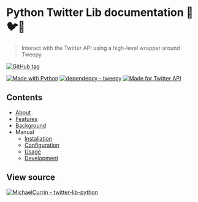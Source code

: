 # Python Twitter Lib documentation 🐍🐦📗
> Interact with the Twitter API using a high-level wrapper around Tweepy

[![GitHub tag](https://img.shields.io/github/tag/MichaelCurrin/twitter-lib-python?include_prereleases=&sort=semver)](https://github.com/MichaelCurrin/twitter-lib-python/releases/)

[![Made with Python](https://img.shields.io/badge/Python->=3.6-blue?logo=python&logoColor=white)](https://python.org "Go to Python homepage")
[![dependency - tweepy](https://img.shields.io/badge/tweepy-4-blue?logo=twitter&logoColor=white)](https://www.tweepy.org/ "Go to Tweepy homepage")
[![Made for Twitter API](https://img.shields.io/badge/Twitter_API-1.1-blue?logo=twitter&logoColor=white)](https://developer.twitter.com/en/docs)


## Contents

- [About](about.md)
- [Features](features.md)
- [Background](background.md)
- Manual
    - [Installation](installation.md)
    - [Configuration](configuration.md)
    - [Usage](usage.md)
    - [Development](development.md)


## View source

[![MichaelCurrin - twitter-lib-python](https://img.shields.io/static/v1?label=MichaelCurrin&message=twitter-lib-python&color=blue&logo=github)](https://github.com/MichaelCurrin/twitter-lib-python)

